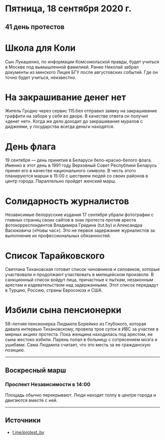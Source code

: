 # Пятница, 18 сентября 2020 г.
## 41 день протестов

# Школа для Коли

Сын Лукашенко, по информации Комсомольской правды, будет учиться в Москве под вымышленной фамилией. Ранее Николай забрал документы из минского Лицея БГУ после августовских событий. Где он точно будет учиться, неизвестно.

# На закрашивание денег нет

Житель Гродно через сервис 115.бел отправил заявку на закрашивание граффити на заборе у себя во дворе. В качестве ответа он получил «денег нет». Когда же дело доходит до закрашивания муралов с диджеями, у государства всегда деньги находятся.

# День флага

19 сентября — день принятия в Беларуси бело-красно-белого флага. Именно в этот день в 1991 году Верховный Совет Республики Беларусь принял его в качестве национального символа. В честь этого планируются марши в 15:00 с шествием людей со своих районов в центр города. Параллельно пройдет женский марш.

# Солидарность журналистов

Независимые белорусские издания 17 сентября убрали фотографии с главных страниц своих сайтов в знак протеста против ареста фотокорреспондентов Владимира Гридина \(tut.by\) и Александра Васюковича \(«Новы час»\). Это не первое задержание журналистов за выполнение их профессиональных обязанностей.

# Список Тарайковского

Светлана Тихановская готовит список чиновников и силовиков, которые участвовали и продолжают участвовать в милицейском произволе. В санкционный список войдут лица, причастные к пыткам, незаконным арестам и издевательством над задержанными. Этот список передадут в Турцию, Россию, страны Евросоюза и США.

# Избили сына пенсионерки 

58-летняя пенсионерка Людмила Борейкко из Глубокого, которая давала интервью Тихановскому, провела трое суток в ИВС за участие в мирных акциях протеста. Пока женщина находилась под арестом, ее сына жестоко избили. Парень попал в больницу с сотрясением мозга и ушибами. Сама Людмила считает, что это месть за ее гражданскую позицию.

---

## Воскресный марш

### Проспект Независимости в 14:00

Площадь обычно перекрывают. Люди находят толпу в центре города и двигаются вместе с ней.

---

## Источники 

- [t.me/protest\_by](https://t.me/protest_by)
